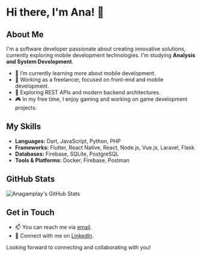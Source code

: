 # Hi there, I'm Ana! 👋

## About Me

I'm a software developer passionate about creating innovative solutions, currently exploring mobile development technologies. I'm studying **Analysis and System Development**.  

- 🌱 I’m currently learning more about mobile development.
- 💼 Working as a freelancer, focused on front-end and mobile development.
- 🔭 Exploring REST APIs and modern backend architectures. 
- 🎮 In my free time, I enjoy gaming and working on game development projects.

## My Skills

- **Languages:** Dart, JavaScript, Python, PHP
- **Frameworks:** Flutter, React Native, React, Node.js, Vue.js, Laravel, Flask
- **Databases:** Firebase, SQLite, PostgreSQL
- **Tools & Platforms:** Docker, Firebase, Postman

## GitHub Stats

![Anagamplay's GitHub Stats](https://github-readme-stats.vercel.app/api?username=anagamplay&show_icons=true&theme=radical)

## Get in Touch

- 📫 You can reach me via [email](mailto:anaoliveiragalaxy@gmail.com).
- 🔗 Connect with me on [LinkedIn](https://www.linkedin.com/in/ana-clara-oliveira-47853b2a9).

Looking forward to connecting and collaborating with you!

